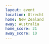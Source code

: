 ```yaml
---
layout: event
location: Utrecht
home: New Zealand
away: Australia
home_score: 21
away_score: 10
---
```

